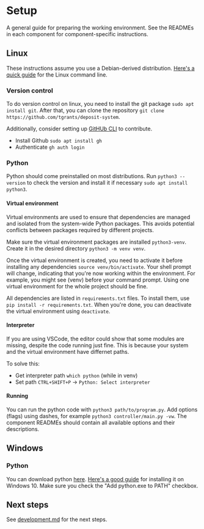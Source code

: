 # Setup

A general guide for preparing the working environment.
See the READMEs in each component for component-specific instructions.

## Linux

These instructions assume you use a Debian-derived distribution.
[Here's a quick guide](https://ubuntu.com/tutorials/command-line-for-beginners) for the Linux command line.

### Version control

To do version control on linux, you need to install the git package `sudo apt install git`.
After that, you can clone the repository `git clone https://github.com/tgrants/deposit-system`.

Additionally, consider setting up [GitHUb CLI](https://github.com/cli/cli) to contribute.
- Install Github `sudo apt install gh`
- Authenticate `gh auth login`

### Python

Python should come preinstalled on most distributions.
Run `python3 --version` to check the version and install it if necessary `sudo apt install python3`.

#### Virtual environment

Virtual environments are used to ensure that dependencies are managed and isolated from the system-wide Python packages.
This avoids potential conflicts between packages required by different projects.

Make sure the virtual environment packages are installed `python3-venv`.
Create it in the desired directory `python3 -m venv venv`.

Once the virtual environment is created, you need to activate it before installing any dependencies `source venv/bin/activate`.
Your shell prompt will change, indicating that you're now working within the environment.
For example, you might see (venv) before your command prompt.
Using one virtual environment for the whole project should be fine.

All dependencies are listed in `requirements.txt` files. To install them, use `pip install -r requirements.txt`.
When you're done, you can deactivate the virtual environment using `deactivate`.

#### Interpreter

If you are using VSCode, the editor could show that some modules are missing, despite the code running just fine.
This is because your system and the virtual environment have differnet paths.

To solve this:
- Get interpreter path `which python` (while in venv)
- Set path `CTRL+SHIFT+P` -> `Python: Select interpreter`

#### Running

You can run the python code with `python3 path/to/program.py`.
Add options (flags) using dashes, for example `python3 controller/main.py -vw`.
The component READMEs should contain all available options and their descriptions.

## Windows

### Python

You can download python [here](https://www.python.org/downloads/windows/).
[Here's a good guide](https://www.digitalocean.com/community/tutorials/install-python-windows-10) for installing it on Windows 10.
Make sure you check the "Add python.exe to PATH" checkbox.

## Next steps

See [development.md](./development.md) for the next steps.
